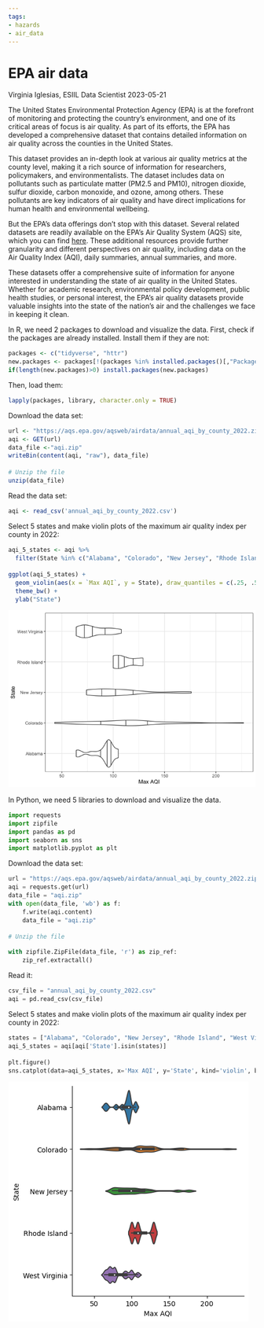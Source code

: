 ```yaml
---
tags:
- hazards
- air_data
---
```


EPA air data
================
Virginia Iglesias, ESIIL Data Scientist
2023-05-21

The United States Environmental Protection Agency (EPA) is at the
forefront of monitoring and protecting the country’s environment, and
one of its critical areas of focus is air quality. As part of its
efforts, the EPA has developed a comprehensive dataset that contains
detailed information on air quality across the counties in the United
States.

This dataset provides an in-depth look at various air quality metrics at
the county level, making it a rich source of information for
researchers, policymakers, and environmentalists. The dataset includes
data on pollutants such as particulate matter (PM2.5 and PM10), nitrogen
dioxide, sulfur dioxide, carbon monoxide, and ozone, among others. These
pollutants are key indicators of air quality and have direct
implications for human health and environmental wellbeing.

But the EPA’s data offerings don’t stop with this dataset. Several
related datasets are readily available on the EPA’s Air Quality System
(AQS) site, which you can find
[here](https://aqs.epa.gov/aqsweb/airdata/download_files.html#AQI).
These additional resources provide further granularity and different
perspectives on air quality, including data on the Air Quality Index
(AQI), daily summaries, annual summaries, and more.

These datasets offer a comprehensive suite of information for anyone
interested in understanding the state of air quality in the United
States. Whether for academic research, environmental policy development,
public health studies, or personal interest, the EPA’s air quality
datasets provide valuable insights into the state of the nation’s air
and the challenges we face in keeping it clean.

In R, we need 2 packages to download and visualize the data. First,
check if the packages are already installed. Install them if they are
not:

``` r
packages <- c("tidyverse", "httr") 
new.packages <- packages[!(packages %in% installed.packages()[,"Package"])] 
if(length(new.packages)>0) install.packages(new.packages) 
```

Then, load them:

``` r
lapply(packages, library, character.only = TRUE)
```

Download the data set:

``` r
url <- "https://aqs.epa.gov/aqsweb/airdata/annual_aqi_by_county_2022.zip" 
aqi <- GET(url) 
data_file <-"aqi.zip" 
writeBin(content(aqi, "raw"), data_file)

# Unzip the file
unzip(data_file)
```

Read the data set:

``` r
aqi <- read_csv('annual_aqi_by_county_2022.csv')
```

Select 5 states and make violin plots of the maximum air quality index
per county in 2022:

``` r
aqi_5_states <- aqi %>% 
  filter(State %in% c("Alabama", "Colorado", "New Jersey", "Rhode Island", "West Virginia")) 

ggplot(aqi_5_states) +
  geom_violin(aes(x = `Max AQI`, y = State), draw_quantiles = c(.25, .5, .75)) +
  theme_bw() +
  ylab("State")
```

![](Air_data_files/figure-gfm/unnamed-chunk-5-1.png)

In Python, we need 5 libraries to download and visualize the data.

``` python
import requests 
import zipfile
import pandas as pd
import seaborn as sns
import matplotlib.pyplot as plt
```

Download the data set:

``` python
url = "https://aqs.epa.gov/aqsweb/airdata/annual_aqi_by_county_2022.zip" 
aqi = requests.get(url)
data_file = "aqi.zip"
with open(data_file, 'wb') as f:
    f.write(aqi.content)
    data_file = "aqi.zip"

# Unzip the file
```

``` python
with zipfile.ZipFile(data_file, 'r') as zip_ref:
    zip_ref.extractall()
```

Read it:

``` python
csv_file = "annual_aqi_by_county_2022.csv" 
aqi = pd.read_csv(csv_file)
```

Select 5 states and make violin plots of the maximum air quality index
per county in 2022:

``` python
states = ["Alabama", "Colorado", "New Jersey", "Rhode Island", "West Virginia"]
aqi_5_states = aqi[aqi['State'].isin(states)]

plt.figure()
sns.catplot(data=aqi_5_states, x='Max AQI', y='State', kind='violin', bw=.15)
```

![](Air_data_files/figure-gfm/unnamed-chunk-9-1.png)
